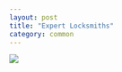 ```yaml
---
layout: post
title: "Expert Locksmiths"
category: common
---
```

![](https://pics.livejournal.com/quillcraft/pic/001fzepr)
